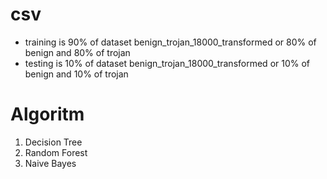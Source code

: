 # csv

- training is 90% of dataset benign_trojan_18000_transformed or 80% of benign and 80% of trojan
- testing is 10% of dataset benign_trojan_18000_transformed or 10% of benign and 10% of trojan

# Algoritm

1. Decision Tree
2. Random Forest
3. Naive Bayes